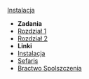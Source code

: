 [Instalacja](installation.md)
- **Zadania**
- [Rozdział 1](chapters/1.md?id=rozdział-i)
- [Rozdział 2](chapters/2.md?id=rozdział-ii)
- **Linki**
- [Instalacja](https://sefaris.eu/loa/installation)
- [Sefaris](https://sefaris.eu)
- [Bractwo Spolszczenia](https://www.bractwospolszczenia.pl/)